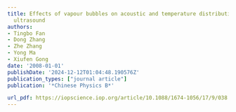 ```yaml
---
title: Effects of vapour bubbles on acoustic and temperature distributions of therapeutic
  ultrasound
authors:
- Tingbo Fan
- Dong Zhang
- Zhe Zhang
- Yong Ma
- Xiufen Gong
date: '2008-01-01'
publishDate: '2024-12-12T01:04:48.190576Z'
publication_types: ["journal article"]
publication: '*Chinese Physics B*'

url_pdf: https://iopscience.iop.org/article/10.1088/1674-1056/17/9/038
---
```


